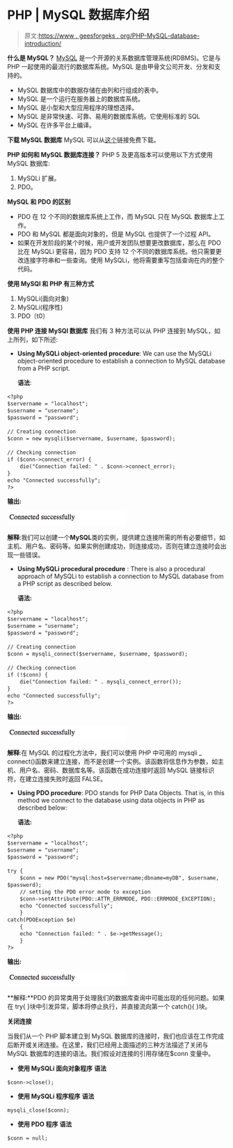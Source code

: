 # PHP | MySQL 数据库介绍

> 原文:[https://www . geesforgeks . org/PHP-MySQL-database-introduction/](https://www.geeksforgeeks.org/php-mysql-database-introduction/)

**什么是 MySQL？**
[MySQL](https://www.geeksforgeeks.org/structured-query-language/) 是一个开源的关系数据库管理系统(RDBMS)。它是与 PHP 一起使用的最流行的数据库系统。MySQL 是由甲骨文公司开发、分发和支持的。

*   MySQL 数据库中的数据存储在由列和行组成的表中。
*   MySQL 是一个运行在服务器上的数据库系统。
*   MySQL 是小型和大型应用程序的理想选择。
*   MySQL 是非常快速、可靠、易用的数据库系统。它使用标准的 SQL
*   MySQL 在许多平台上编译。

**下载 MySQL 数据库**
MySQL 可以从[这个](http://www.mysql.com/)链接免费下载。

**PHP 如何和 MySQL 数据库连接？**
PHP 5 及更高版本可以使用以下方式使用 MySQL 数据库:

1.  MySQLi 扩展。
2.  PDO。

**MySQL 和 PDO 的区别**

*   PDO 在 12 个不同的数据库系统上工作，而 MySQL 只在 MySQL 数据库上工作。
*   PDO 和 MySQL 都是面向对象的，但是 MySQL 也提供了一个过程 API。
*   如果在开发阶段的某个时候，用户或开发团队想要更改数据库，那么在 PDO 比在 MySQLi 更容易，因为 PDO 支持 12 个不同的数据库系统。他只需要更改连接字符串和一些查询。使用 MySQLi，他将需要重写包括查询在内的整个代码。

**使用 MySQl 和 PHP 有三种方式**

1.  MySQLi(面向对象)
2.  MySQLi(程序性)
3.  PDO〔t0〕

**使用 PHP 连接 MySQl 数据库**
我们有 3 种方法可以从 PHP 连接到 MySQL，如上所列，如下所述:

*   **Using MySQLi object-oriented procedure**: We can use the MySQLi object-oriented procedure to establish a connection to MySQL database from a PHP script. 

    **语法**:

```
<?php
$servername = "localhost";
$username = "username";
$password = "password";

// Creating connection
$conn = new mysqli($servername, $username, $password);

// Checking connection
if ($conn->connect_error) {
    die("Connection failed: " . $conn->connect_error);
} 
echo "Connected successfully";
?>
```

**输出:**

![](img/a46501b4ae25f55a9937f32b7f79b1b2.png)

**解释**:我们可以创建一个**MySQL**类的实例，提供建立连接所需的所有必要细节，如主机、用户名、密码等。如果实例创建成功，则连接成功，否则在建立连接时会出现一些错误。

*   **Using MySQLi procedural procedure** : There is also a procedural approach of MySQLi to establish a connection to MySQL database from a PHP script as described below. 

    **语法:**

```
<?php
$servername = "localhost";
$username = "username";
$password = "password";

// Creating connection
$conn = mysqli_connect($servername, $username, $password);

// Checking connection
if (!$conn) {
    die("Connection failed: " . mysqli_connect_error());
}
echo "Connected successfully";
?>
```

**输出:**

![](img/a46501b4ae25f55a9937f32b7f79b1b2.png)

**解释**:在 MySQL 的过程化方法中，我们可以使用 PHP 中可用的 mysqli _ connect()函数来建立连接，而不是创建一个实例。该函数将信息作为参数，如主机、用户名、密码、数据库名等。该函数在成功连接时返回 MySQL 链接标识符，在建立连接失败时返回 FALSE。

*   **Using PDO procedure**: PDO stands for PHP Data Objects. That is, in this method we connect to the database using data objects in PHP as described below: 

    **语法:**

```
<?php
$servername = "localhost";
$username = "username";
$password = "password";

try {
    $conn = new PDO("mysql:host=$servername;dbname=myDB", $username, $password);
    // setting the PDO error mode to exception
    $conn->setAttribute(PDO::ATTR_ERRMODE, PDO::ERRMODE_EXCEPTION);
    echo "Connected successfully"; 
    }
catch(PDOException $e)
    {
    echo "Connection failed: " . $e->getMessage();
    }
?>
```

**输出:**

![](img/a46501b4ae25f55a9937f32b7f79b1b2.png)

**解释:**PDO 的异常类用于处理我们的数据库查询中可能出现的任何问题。如果在 try{ }块中引发异常，脚本将停止执行，并直接流向第一个 catch(){ }块。

**关闭连接**

当我们从一个 PHP 脚本建立到 MySQL 数据库的连接时，我们也应该在工作完成后断开或关闭连接。在这里，我们已经用上面描述的三种方法描述了关闭与 MySQL 数据库的连接的语法。我们假设对连接的引用存储在$conn 变量中。

*   **使用 MySQLi 面向对象程序**
    **语法**

```
$conn->close();
```

*   **使用 MySQLi 程序程序**
    **语法**

```
mysqli_close($conn);
```

*   **使用 PDO 程序**
    **语法**

```
$conn = null;
```